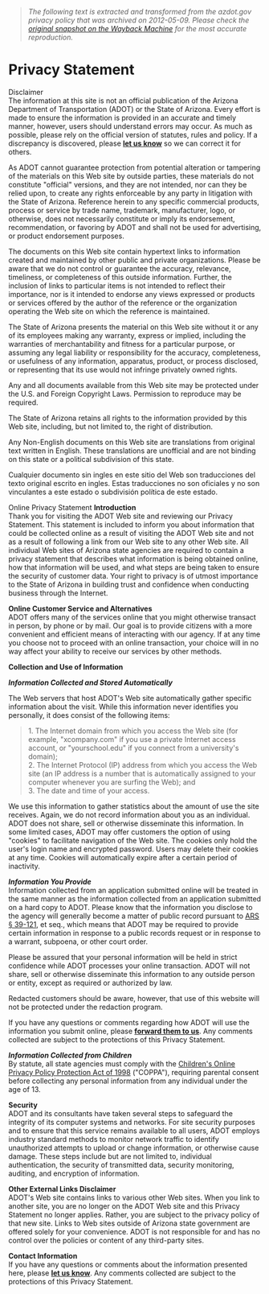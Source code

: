 > *The following text is extracted and transformed from the azdot.gov privacy policy that was archived on 2012-05-09. Please check the [original snapshot on the Wayback Machine](https://web.archive.org/web/20120509145031id_/http%3A//www.azdot.gov/Index_Docs/privacy_statement.asp) for the most accurate reproduction.*

# Privacy Statement

Disclaimer  
The information at this site is not an official publication of the Arizona Department of Transportation (ADOT) or the State of Arizona. Every effort is made to ensure the information is provided in an accurate and timely manner, however, users should understand errors may occur. As much as possible, please rely on the official version of statutes, rules and policy. If a discrepancy is discovered, please [**let us know**](https://www.azdot.gov/contact_adot/) so we can correct it for others. 

As ADOT cannot guarantee protection from potential alteration or tampering of the materials on this Web site by outside parties, these materials do not constitute "official" versions, and they are not intended, nor can they be relied upon, to create any rights enforceable by any party in litigation with the State of Arizona. Reference herein to any specific commercial products, process or service by trade name, trademark, manufacturer, logo, or otherwise, does not necessarily constitute or imply its endorsement, recommendation, or favoring by ADOT and shall not be used for advertising, or product endorsement purposes.

The documents on this Web site contain hypertext links to information created and maintained by other public and private organizations. Please be aware that we do not control or guarantee the accuracy, relevance, timeliness, or completeness of this outside information. Further, the inclusion of links to particular items is not intended to reflect their importance, nor is it intended to endorse any views expressed or products or services offered by the author of the reference or the organization operating the Web site on which the reference is maintained.

The State of Arizona presents the material on this Web site without it or any of its employees making any warranty, express or implied, including the warranties of merchantability and fitness for a particular purpose, or assuming any legal liability or responsibility for the accuracy, completeness, or usefulness of any information, apparatus, product, or process disclosed, or representing that its use would not infringe privately owned rights.

Any and all documents available from this Web site may be protected under the U.S. and Foreign Copyright Laws. Permission to reproduce may be required.

The State of Arizona retains all rights to the information provided by this Web site, including, but not limited to, the right of distribution.

Any Non-English documents on this Web site are translations from original text written in English. These translations are unofficial and are not binding on this state or a political subdivision of this state.

Cualquier documento sin ingles en este sitio del Web son traducciones del texto original escrito en ingles. Estas traducciones no son oficiales y no son vinculantes a este estado o subdivisión política de este estado.

Online Privacy Statement **Introduction**  
Thank you for visiting the ADOT Web site and reviewing our Privacy Statement. This statement is included to inform you about information that could be collected online as a result of visiting the ADOT Web site and not as a result of following a link from our Web site to any other Web site. All individual Web sites of Arizona state agencies are required to contain a privacy statement that describes what information is being obtained online, how that information will be used, and what steps are being taken to ensure the security of customer data. Your right to privacy is of utmost importance to the State of Arizona in building trust and confidence when conducting business through the Internet. 

**Online Customer Service and Alternatives**  
ADOT offers many of the services online that you might otherwise transact in person, by phone or by mail. Our goal is to provide citizens with a more convenient and efficient means of interacting with our agency. If at any time you choose not to proceed with an online transaction, your choice will in no way affect your ability to receive our services by other methods.

**Collection and Use of Information**

**_Information Collected and Stored Automatically_**

The Web servers that host ADOT's Web site automatically gather specific information about the visit. While this information never identifies you personally, it does consist of the following items:

> 1\. The Internet domain from which you access the Web site (for example, "xcompany.com" if you use a private Internet access account, or "yourschool.edu" if you connect from a university's domain);  
>  2\. The Internet Protocol (IP) address from which you access the Web site (an IP address is a number that is automatically assigned to your computer whenever you are surfing the Web); and  
>  3\. The date and time of your access.

We use this information to gather statistics about the amount of use the site receives. Again, we do not record information about you as an individual. ADOT does not share, sell or otherwise disseminate this information. In some limited cases, ADOT may offer customers the option of using "cookies" to facilitate navigation of the Web site. The cookies only hold the user's login name and encrypted password. Users may delete their cookies at any time. Cookies will automatically expire after a certain period of inactivity.

**_Information You Provide_**  
Information collected from an application submitted online will be treated in the same manner as the information collected from an application submitted on a hard copy to ADOT. Please know that the information you disclose to the agency will generally become a matter of public record pursuant to [ARS § 39-121](http://www.azleg.state.az.us/ArizonaRevisedStatutes.asp), et seq., which means that ADOT may be required to provide certain information in response to a public records request or in response to a warrant, subpoena, or other court order.

Please be assured that your personal information will be held in strict confidence while ADOT processes your online transaction. ADOT will not share, sell or otherwise disseminate this information to any outside person or entity, except as required or authorized by law.

Redacted customers should be aware, however, that use of this website will not be protected under the redaction program.

If you have any questions or comments regarding how ADOT will use the information you submit online, please [**forward them to us**](https://www.azdot.gov/contact_adot/). Any comments collected are subject to the protections of this Privacy Statement.

_**Information Collected from Children**_  
By statute, all state agencies must comply with the [Children's Online Privacy Policy Protection Act of 1998](http://www.ftc.gov/ogc/coppa1.htm) ("COPPA"), requiring parental consent before collecting any personal information from any individual under the age of 13. 

**Security**  
ADOT and its consultants have taken several steps to safeguard the integrity of its computer systems and networks. For site security purposes and to ensure that this service remains available to all users, ADOT employs industry standard methods to monitor network traffic to identify unauthorized attempts to upload or change information, or otherwise cause damage. These steps include but are not limited to, individual authentication, the security of transmitted data, security monitoring, auditing, and encryption of information. 

**Other External Links Disclaimer**  
ADOT's Web site contains links to various other Web sites. When you link to another site, you are no longer on the ADOT Web site and this Privacy Statement no longer applies. Rather, you are subject to the privacy policy of that new site. Links to Web sites outside of Arizona state government are offered solely for your convenience. ADOT is not responsible for and has no control over the policies or content of any third-party sites.

**Contact Information**  
If you have any questions or comments about the information presented here, please [**let us know**](https://www.azdot.gov/contact_adot/). Any comments collected are subject to the protections of this Privacy Statement. 
